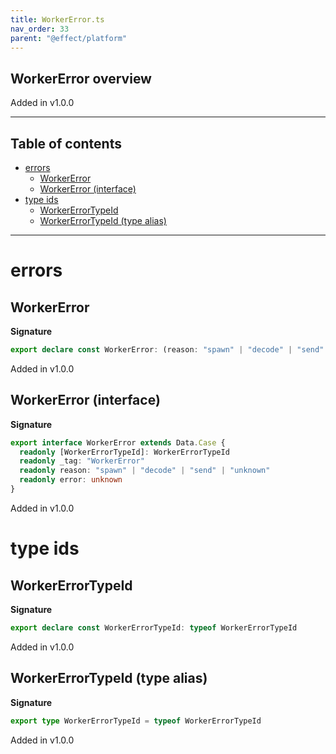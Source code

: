 ```yaml
---
title: WorkerError.ts
nav_order: 33
parent: "@effect/platform"
---
```


## WorkerError overview

Added in v1.0.0

---

<h2 class="text-delta">Table of contents</h2>

- [errors](#errors)
  - [WorkerError](#workererror)
  - [WorkerError (interface)](#workererror-interface)
- [type ids](#type-ids)
  - [WorkerErrorTypeId](#workererrortypeid)
  - [WorkerErrorTypeId (type alias)](#workererrortypeid-type-alias)

---

# errors

## WorkerError

**Signature**

```ts
export declare const WorkerError: (reason: "spawn" | "decode" | "send" | "unknown", error: unknown) => WorkerError
```

Added in v1.0.0

## WorkerError (interface)

**Signature**

```ts
export interface WorkerError extends Data.Case {
  readonly [WorkerErrorTypeId]: WorkerErrorTypeId
  readonly _tag: "WorkerError"
  readonly reason: "spawn" | "decode" | "send" | "unknown"
  readonly error: unknown
}
```

Added in v1.0.0

# type ids

## WorkerErrorTypeId

**Signature**

```ts
export declare const WorkerErrorTypeId: typeof WorkerErrorTypeId
```

Added in v1.0.0

## WorkerErrorTypeId (type alias)

**Signature**

```ts
export type WorkerErrorTypeId = typeof WorkerErrorTypeId
```

Added in v1.0.0
